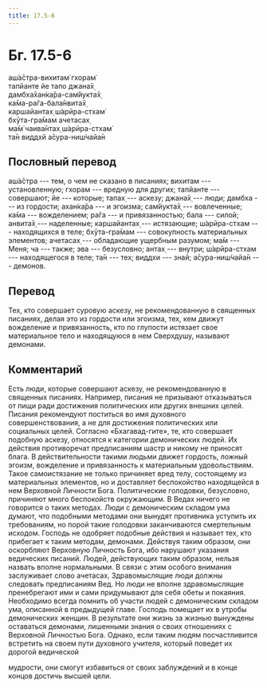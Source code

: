 ```yaml
---
title: 17.5-6
---
```


# Бг. 17.5-6
аш́а̄стра-вихитам̇ гхорам̇<br/>
тапйанте йе тапо джана̄х̣<br/>
дамбха̄хан̇ка̄ра-сам̇йукта̄х̣<br/>
ка̄ма-ра̄га-бала̄нвита̄х̣<br/>
каршайантах̣ ш́арӣра-стхам̇<br/>
бхӯта-гра̄мам ачетасах̣<br/>
ма̄м̇ чаива̄нтах̣ ш́арӣра-стхам̇<br/>
та̄н виддхй а̄сура-ниш́чайа̄н
## Пословный перевод

аш́а̄стра --- тем, о чем не сказано в писаниях; вихитам --- установленную;
гхорам --- вредную для других; тапйанте --- совершают; йе --- которые;
тапах̣ --- аскезу; джана̄х̣ --- люди; дамбха --- из гордости; ахан̇ка̄ра ---
и эгоизма; сам̇йукта̄х̣ --- вовлеченные; ка̄ма --- вожделением; ра̄га --- и
привязанностью; бала --- силой; анвита̄х̣ --- наделенные; каршайантах̣ ---
истязающие; ш́арӣра-стхам --- находящихся в теле; бхӯта-гра̄мам ---
совокупность материальных элементов; ачетасах̣ --- обладающие ущербным
разумом; ма̄м --- Меня; ча --- также; эва --- безусловно; антах̣ ---
внутри; ш́арӣра-стхам --- находящегося в теле; та̄н --- тех; виддхи ---
знай; а̄сура-ниш́чайа̄н --- демонов.

## Перевод

Тех, кто совершает суровую аскезу, не рекомендованную в священных
писаниях, делая это из гордости или эгоизма, тех, кем движут вожделение
и привязанность, кто по глупости истязает свое материальное тело и
находящуюся в нем Сверхдушу, называют демонами.

## Комментарий

Есть люди, которые совершают аскезу, не рекомендованную в священных
писаниях. Например, писания не призывают отказываться от пищи ради
достижения политических или других внешних целей. Писания рекомендуют
поститься во имя духовного совершенствования, а не для достижения
политических или социальных целей. Согласно «Бхагавад-гите», те, кто
совершает подобную аскезу, относятся к категории демонических людей. Их
действия противоречат предписаниям шастр и никому не приносят блага. В
действительности такими людьми движет гордость, ложный эгоизм,
вожделение и привязанность к материальным удовольствиям. Такое
самоистязание не только причиняет вред телу, состоящему из материальных
элементов, но и доставляет беспокойство находящейся в нем Верховной
Личности Бога. Политические голодовки, безусловно, причиняют много
беспокойств окружающим. В Ведах ничего не говорится о таких методах.
Люди с демоническим складом ума думают, что подобными методами они
вынудят противника уступить их требованиям, но порой такие голодовки
заканчиваются смертельным исходом. Господь не одобряет подобные действия
и называет тех, кто прибегает к таким методам, демонами. Действуя таким
образом, они оскорбляют Верховную Личность Бога, ибо нарушают указания
ведических писаний. Людей, действующих таким образом, нельзя назвать
вполне нормальными. В связи с этим особого внимания заслуживает слово
ачетасах̣. Здравомыслящие люди должны следовать предписаниям Вед. Но люди
не вполне здравомыслящие пренебрегают ими и сами придумывают для себя
обеты и покаяния. Необходимо всегда помнить об участи людей с
демоническим складом ума, описанной в предыдущей главе. Господь помещает
их в утробы демонических женщин. В результате они жизнь за жизнью
вынуждены оставаться демонами, лишенными знания о своих отношениях с
Верховной Личностью Бога. Однако, если таким людям посчастливится
встретить на своем пути духовного учителя, который поведет их дорогой
ведической

мудрости, они смогут избавиться от своих заблуждений и в конце концов
достичь высшей цели.
